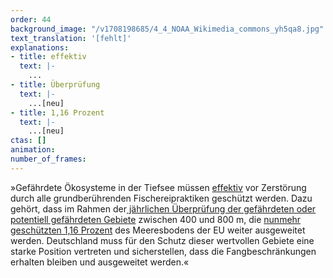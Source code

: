 ```yaml
---
order: 44
background_image: "/v1708198685/4_4_NOAA_Wikimedia_commons_yh5qa8.jpg"
text_translation: '[fehlt]'
explanations:
- title: effektiv
  text: |-
    ...
- title: Überprüfung
  text: |-
    ...[neu]
- title: 1,16 Prozent
  text: |-
    ...[neu]
ctas: []
animation:
number_of_frames:
---
```

»Gefährdete Ökosysteme in der Tiefsee müssen [effektiv](# "effektiv") vor Zerstörung durch alle grundberührenden Fischereipraktiken geschützt werden. Dazu gehört, dass im Rahmen der[ jährlichen Überprüfung der gefährdeten oder potentiell gefährdeten Gebiete](# "Überprüfung") zwischen 400 und 800 m, die [nunmehr geschützten 1,16 Prozent](# "1,16 Prozent") des Meeresbodens der EU weiter ausgeweitet werden. Deutschland muss für den Schutz dieser wertvollen Gebiete eine starke Position vertreten und sicherstellen, dass die Fangbeschränkungen erhalten bleiben und ausgeweitet werden.«